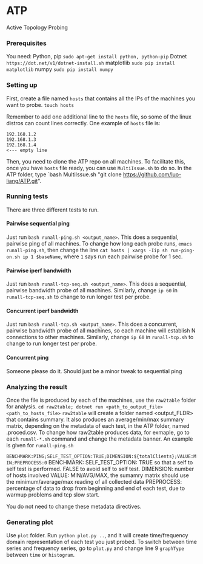 # ATP
Active Topology Probing

### Prerequisites
You need:
Python, pip `sudo apt-get install python, python-pip`
Dotnet `https://dot.net/v1/dotnet-install.sh`
matplotlib `sudo pip install matplotlib`
numpy `sudo pip install numpy`

### Setting up 
First, create a file named `hosts` that contains all the IPs of the machines you want to probe.
`touch hosts`

Remember to add one additional line to the `hosts` file, so some of the linux distros can count lines correctly.
One example of `hosts` file is:

````
192.168.1.2
192.168.1.3
192.168.1.4
<--- empty line  
````

Then, you need to clone the ATP repo on all machines. To facilitate this, once you have `hosts` file ready, you can use `MultiIssue.sh` to do so.
In the ATP folder, type `bash MultiIssue.sh "git clone https://github.com/luo-liang/ATP.git".

### Running tests
There are three different tests to run.

#### Pairwise sequential ping
Just run `bash runall-ping.sh <output_name>`. This does a sequential, pairwise ping of all machines. To change how long each probe runs, 
`emacs runall-ping.sh`, then change the line `cat hosts | xargs -Iip sh run-ping-on.sh ip 1 $baseName`, where `1` says run each pairwise probe
for 1 sec.

#### Pairwise iperf bandwidth
Just run `bash runall-tcp-seq.sh <output_name>`. This does a sequential, pairwise bandwidth probe of all machines. Similarly, change `ip 60` in 
`runall-tcp-seq.sh` to change to run longer test per probe.

#### Concurrent iperf bandwidth
Just run `bash runall-tcp.sh <output_name>`. This does a concurrent, pairwise bandwidth probe of all machines, so each machine will establish N
connections to other machines. Similarly, change `ip 60` in `runall-tcp.sh` to change to run longer test per probe.

#### Concurrent ping
Someone please do it. Should just be a minor tweak to sequential ping


### Analyzing the result
Once the <output> file is produced by each of the machines, use the `raw2table` folder for analysis. 
`cd raw2table; dotnet run <path_to_output_file> <path_to_hosts_file>`
`raw2table` will create a folder named <output_FLDR> that contains summary. It also produces an average/min/max summary matrix, depending on the metadata of 
each test, in the ATP folder, named <output>.proced.csv. To change how raw2table produces data, for exmaple, go to each `runall-*.sh` command
and change the metadata banner. An example is given for `runall-ping.sh`

`BENCHMARK:PING;SELF_TEST_OPTION:TRUE;DIMENSION:${totalClients};VALUE:MIN;PREPROCESS:0`
BENCHMARK:<name of benchmark>
SELF_TEST_OPTION: TRUE so that a self to self test is performed. FALSE to avoid self to self test.
DIMENSION: number of hosts involved
VALUE: MIN/AVG/MAX, the sumamry matrix should use the minimum/average/max reading of all collected data
PREPROCESS: percentage of data to drop from beginning and end of each test, due to warmup problems and tcp slow start.

You do not need to change these metadata directives.

### Generating plot
Use `plot` folder. 
Run `python plot.py ..`, and it will create time/frequency domain representation of each test you just probed. To switch between time series
and frequency series, go to `plot.py` and change line 9 `graphType` between `time` or `histogram`.
